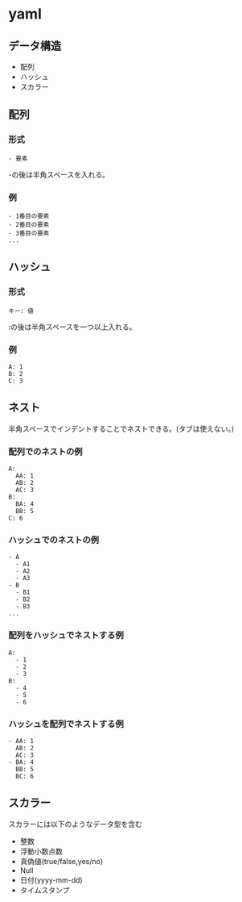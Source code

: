 # yaml
## データ構造
* 配列
* ハッシュ
* スカラー
## 配列
### 形式
	- 要素
-の後は半角スペースを入れる。
### 例
	- 1番目の要素
	- 2番目の要素
	- 3番目の要素
	...

## ハッシュ
### 形式
	キー: 値
:の後は半角スペースを一つ以上入れる。
### 例
	A: 1
	B: 2
	C: 3

## ネスト
半角スペースでインデントすることでネストできる。(タブは使えない。)
### 配列でのネストの例
	A:
	  AA: 1
	  AB: 2
	  AC: 3
	B: 
	  BA: 4
	  BB: 5
	C: 6
### ハッシュでのネストの例
	- A
	  - A1
	  - A2
	  - A3
	- B
	  - B1
	  - B2
	  - B3
	...
### 配列をハッシュでネストする例
	A:
	  - 1
	  - 2
	  - 3
	B:
	  - 4
	  - 5
	  - 6

### ハッシュを配列でネストする例
	- AA: 1
	  AB: 2
	  AC: 3
	- BA: 4
	  BB: 5
	  BC: 6

## スカラー
スカラーには以下のようなデータ型を含む
* 整数
* 浮動小数点数
* 真偽値(true/false,yes/no)
* Null
* 日付(yyyy-mm-dd)
* タイムスタンプ
